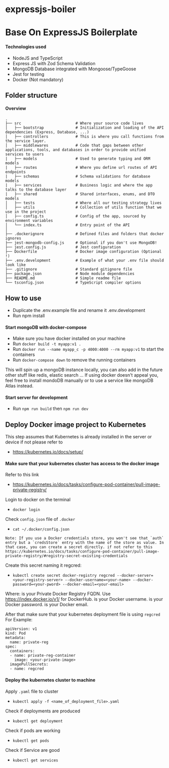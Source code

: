 # expressjs-boiler
# Base On ExpressJS Boilerplate
#### Technologies used

- NodeJS and TypeScript
- Express JS with Zod Schema Validation
- MongoDB Database integrated with Mongoose/TypeGoose
- Jest for testing
- Docker (Not mandatory)

## Folder structure

#### Overview

```
.
├── src                        # Where your source code lives
│   ├── bootstrap              # Initialization and loading of the API dependencies (Express, Database, ...)
│   ├── controllers            # This is where you call functions from the service layer.
│   ├── middlewares            # Code that gaps between other applications, tools, and databases in order to provide unified services to users
|   ├── models                 # Used to generate typing and ORM models
|   ├── routes                 # Where you define url routes of API endpoints
|   ├── schemas                # Schema validations for database models
|   ├── services               # Business logic and where the app talks to the database layer
|   ├── shared                 # Shared interfaces, enums, and DTO models
│   ├── tests                  # Where all our testing strategy lives
│   ├── utils                  # Collection of utils function that we use in the project
│   ├── config.ts              # Config of the app, sourced by environment variables
│   └── index.ts               # Entry point of the API
│
├── .dockerignore              # Defined files and folders that docker ignores
├── jest-mongodb-config.js     # Optional if you don't use MongoDB!
├── jest.config.js             # Jest configuration
├── Dockerfile                 # Docker image configuration (Optional !)
├── .env.development           # Example of what your .env file should look like
├── .gitignore                 # Standard gitignore file
├── package.json               # Node module dependencies
├── README.md                  # Simple readme file
└── tsconfig.json              # TypeScript compiler options
```

## How to use

- Duplicate the .env.example file and rename it .env.development
- Run npm install

#### Start mongoDB with docker-compose

- Make sure you have docker installed on your machine
- Run `docker build -t myapp:v1 .`
- Run `docker run --name myapp_c -p 4000:4000 --rm myapp:v1` to start the containers
- Run `docker-compose down` to remove the running containers

This will spin up a mongoDB instance locally, you can also add in the future other stuff like redis, elastic search ...
If using docker doesn't appeal you, feel free to install mondoDB manually or to use a service like mongoDB Atlas instead.

#### Start server for development

- Run `npm run build` then `npm run dev`


## Deploy Docker image project to Kubernetes

This step assumes that Kubernetes is already installed in the server or device if not please refer to 
- https://kubernetes.io/docs/setup/

#### Make sure that your kubernetes cluster has access to the docker image
Refer to this link
- https://kubernetes.io/docs/tasks/configure-pod-container/pull-image-private-registry/

Login to docker on the terminal
- `docker login`

Check `config.json` file of `.docker`
- `cat ~/.docker/config.json`

```
Note: If you use a Docker credentials store, you won't see that `auth` entry but a `credsStore` entry with the name of the store as value. In that case, you can create a secret directly. if not refer to this https://kubernetes.io/docs/tasks/configure-pod-container/pull-image-private-registry/#registry-secret-existing-credentials
```

Create this secret naming it regcred:
- `kubectl create secret docker-registry regcred --docker-server=<your-registry-server> --docker-username=<your-name> --docker-password=<your-pword> --docker-email=<your-email>`

Where:
<your-registry-server> is your Private Docker Registry FQDN. Use https://index.docker.io/v1/ for DockerHub.
<your-name> is your Docker username.
<your-pword> is your Docker password.
<your-email> is your Docker email.

After that make sure that your kubernetes deployment file is using `regcred`
For Example:
```
apiVersion: v1
kind: Pod
metadata:
  name: private-reg
spec:
  containers:
  - name: private-reg-container
    image: <your-private-image>
  imagePullSecrets:
  - name: regcred
```

#### Deploy the kubernetes cluster to machine

Apply `.yaml` file to cluster
- `kubectl apply -f <name_of_deployment_file>.yaml`

Check if deployments are produced
- `kubectl get deployment`

Check if pods are working
- `kubectl get pods`

Check if Service are good
- `kubectl get services`




